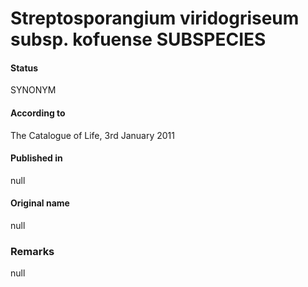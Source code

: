 # Streptosporangium viridogriseum subsp. kofuense SUBSPECIES

#### Status
SYNONYM

#### According to
The Catalogue of Life, 3rd January 2011

#### Published in
null

#### Original name
null

### Remarks
null